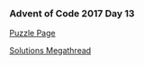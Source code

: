 ### Advent of Code 2017 Day 13

[Puzzle Page](https://adventofcode.com/2017/day/13)

[Solutions Megathread](https://www.reddit.com/r/adventofcode/comments/7jgyrt/2017_day_13_solutions/)
